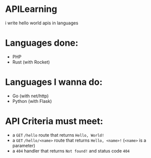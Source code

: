 # APILearning  
i write hello world apis in languages  
  
# Languages done:  
 - PHP  
 - Rust (with Rocket)  

# Languages I wanna do:  
 - Go (with net/http)  
 - Python (with Flask)  
  
# API Criteria must meet:  
 - a `GET` `/hello` route that returns `Hello, World!`  
 - a `GET` `/hello/<name>` route that returns `Hello, <name>!` (`<name>` is a parameter)
 - a `404` handler that returns `Not found!` and status code `404`
